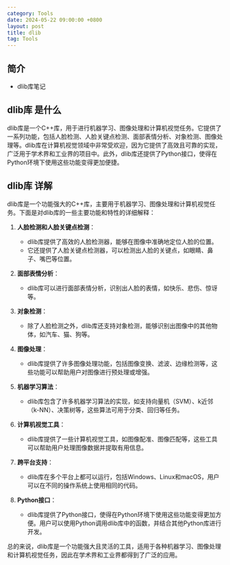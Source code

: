 ```yaml
---
category: Tools
date: 2024-05-22 09:00:00 +0800
layout: post
title: dlib
tag: Tools
---
```

## 简介

+ dlib库笔记

## dlib库 是什么

dlib库是一个C++库，用于进行机器学习、图像处理和计算机视觉任务。它提供了一系列功能，包括人脸检测、人脸关键点检测、面部表情分析、对象检测、图像处理等。dlib库在计算机视觉领域中非常受欢迎，因为它提供了高效且可靠的实现，广泛用于学术界和工业界的项目中。此外，dlib库还提供了Python接口，使得在Python环境下使用这些功能变得更加便捷。

## dlib库 详解

dlib库是一个功能强大的C++库，主要用于机器学习、图像处理和计算机视觉任务。下面是对dlib库的一些主要功能和特性的详细解释：

1. **人脸检测和人脸关键点检测**：
   - dlib库提供了高效的人脸检测器，能够在图像中准确地定位人脸的位置。
   - 它还提供了人脸关键点检测器，可以检测出人脸的关键点，如眼睛、鼻子、嘴巴等位置。

2. **面部表情分析**：
   - dlib库可以进行面部表情分析，识别出人脸的表情，如快乐、悲伤、惊讶等。

3. **对象检测**：
   - 除了人脸检测之外，dlib库还支持对象检测，能够识别出图像中的其他物体，如汽车、猫、狗等。

4. **图像处理**：
   - dlib库提供了许多图像处理功能，包括图像变换、滤波、边缘检测等，这些功能可以帮助用户对图像进行预处理或增强。

5. **机器学习算法**：
   - dlib库包含了许多机器学习算法的实现，如支持向量机（SVM）、k近邻（k-NN）、决策树等，这些算法可用于分类、回归等任务。

6. **计算机视觉工具**：
   - dlib库提供了一些计算机视觉工具，如图像配准、图像匹配等，这些工具可以帮助用户处理图像数据并提取有用信息。

7. **跨平台支持**：
   - dlib库在多个平台上都可以运行，包括Windows、Linux和macOS，用户可以在不同的操作系统上使用相同的代码。

8. **Python接口**：
   - dlib库提供了Python接口，使得在Python环境下使用这些功能变得更加方便。用户可以使用Python调用dlib库中的函数，并结合其他Python库进行开发。

总的来说，dlib库是一个功能强大且灵活的工具，适用于各种机器学习、图像处理和计算机视觉任务，因此在学术界和工业界都得到了广泛的应用。